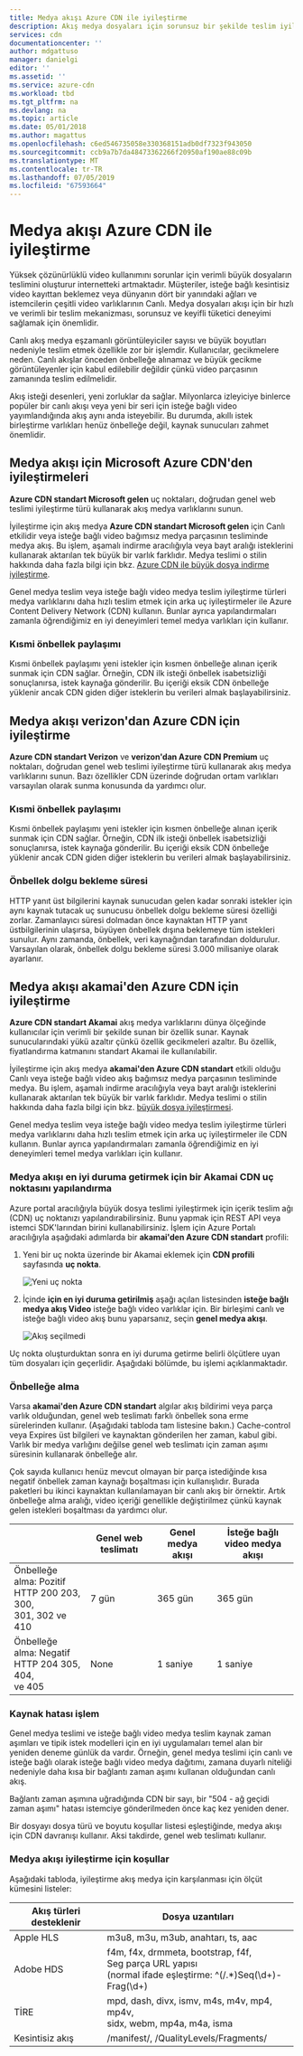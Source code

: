 ```yaml
---
title: Medya akışı Azure CDN ile iyileştirme
description: Akış medya dosyaları için sorunsuz bir şekilde teslim iyileştirme
services: cdn
documentationcenter: ''
author: mdgattuso
manager: danielgi
editor: ''
ms.assetid: ''
ms.service: azure-cdn
ms.workload: tbd
ms.tgt_pltfrm: na
ms.devlang: na
ms.topic: article
ms.date: 05/01/2018
ms.author: magattus
ms.openlocfilehash: c6ed546735058e330368151adb0df7323f943050
ms.sourcegitcommit: ccb9a7b7da48473362266f20950af190ae88c09b
ms.translationtype: MT
ms.contentlocale: tr-TR
ms.lasthandoff: 07/05/2019
ms.locfileid: "67593664"
---
```

# <a name="media-streaming-optimization-with-azure-cdn"></a>Medya akışı Azure CDN ile iyileştirme 
 
Yüksek çözünürlüklü video kullanımını sorunlar için verimli büyük dosyaların teslimini oluşturur internetteki artmaktadır. Müşteriler, isteğe bağlı kesintisiz video kayıttan beklemez veya dünyanın dört bir yanındaki ağları ve istemcilerin çeşitli video varlıklarının Canlı. Medya dosyaları akışı için bir hızlı ve verimli bir teslim mekanizması, sorunsuz ve keyifli tüketici deneyimi sağlamak için önemlidir.  

Canlı akış medya eşzamanlı görüntüleyiciler sayısı ve büyük boyutları nedeniyle teslim etmek özellikle zor bir işlemdir. Kullanıcılar, gecikmelere neden. Canlı akışlar önceden önbelleğe alınamaz ve büyük gecikme görüntüleyenler için kabul edilebilir değildir çünkü video parçasının zamanında teslim edilmelidir. 

Akış isteği desenleri, yeni zorluklar da sağlar. Milyonlarca izleyiciye binlerce popüler bir canlı akışı veya yeni bir seri için isteğe bağlı video yayımlandığında akış aynı anda isteyebilir. Bu durumda, akıllı istek birleştirme varlıkları henüz önbelleğe değil, kaynak sunucuları zahmet önemlidir.
 

## <a name="media-streaming-optimizations-for-azure-cdn-from-microsoft"></a>Medya akışı için Microsoft Azure CDN'den iyileştirmeleri

**Azure CDN standart Microsoft gelen** uç noktaları, doğrudan genel web teslimi iyileştirme türü kullanarak akış medya varlıklarını sunun. 

İyileştirme için akış medya **Azure CDN standart Microsoft gelen** için Canlı etkilidir veya isteğe bağlı video bağımsız medya parçasının tesliminde medya akış. Bu işlem, aşamalı indirme aracılığıyla veya bayt aralığı isteklerini kullanarak aktarılan tek büyük bir varlık farklıdır. Medya teslimi o stilin hakkında daha fazla bilgi için bkz. [Azure CDN ile büyük dosya indirme iyileştirme](cdn-large-file-optimization.md).

Genel medya teslim veya isteğe bağlı video medya teslim iyileştirme türleri medya varlıklarını daha hızlı teslim etmek için arka uç iyileştirmeler ile Azure Content Delivery Network (CDN) kullanın. Bunlar ayrıca yapılandırmaları zamanla öğrendiğimiz en iyi deneyimleri temel medya varlıkları için kullanır.

### <a name="partial-cache-sharing"></a>Kısmi önbellek paylaşımı
Kısmi önbellek paylaşımı yeni istekler için kısmen önbelleğe alınan içerik sunmak için CDN sağlar. Örneğin, CDN ilk isteği önbellek isabetsizliği sonuçlanırsa, istek kaynağa gönderilir. Bu içeriği eksik CDN önbelleğe yüklenir ancak CDN giden diğer isteklerin bu verileri almak başlayabilirsiniz. 


## <a name="media-streaming-optimizations-for-azure-cdn-from-verizon"></a>Medya akışı verizon'dan Azure CDN için iyileştirme

**Azure CDN standart Verizon** ve **verizon'dan Azure CDN Premium** uç noktaları, doğrudan genel web teslimi iyileştirme türü kullanarak akış medya varlıklarını sunun. Bazı özellikler CDN üzerinde doğrudan ortam varlıkları varsayılan olarak sunma konusunda da yardımcı olur.

### <a name="partial-cache-sharing"></a>Kısmi önbellek paylaşımı

Kısmi önbellek paylaşımı yeni istekler için kısmen önbelleğe alınan içerik sunmak için CDN sağlar. Örneğin, CDN ilk isteği önbellek isabetsizliği sonuçlanırsa, istek kaynağa gönderilir. Bu içeriği eksik CDN önbelleğe yüklenir ancak CDN giden diğer isteklerin bu verileri almak başlayabilirsiniz. 

### <a name="cache-fill-wait-time"></a>Önbellek dolgu bekleme süresi

 HTTP yanıt üst bilgilerini kaynak sunucudan gelen kadar sonraki istekler için aynı kaynak tutacak uç sunucusu önbellek dolgu bekleme süresi özelliği zorlar. Zamanlayıcı süresi dolmadan önce kaynaktan HTTP yanıt üstbilgilerinin ulaşırsa, büyüyen önbellek dışına beklemeye tüm istekleri sunulur. Aynı zamanda, önbellek, veri kaynağından tarafından doldurulur. Varsayılan olarak, önbellek dolgu bekleme süresi 3.000 milisaniye olarak ayarlanır. 

 
## <a name="media-streaming-optimizations-for-azure-cdn-from-akamai"></a>Medya akışı akamai'den Azure CDN için iyileştirme
 
**Azure CDN standart Akamai** akış medya varlıklarını dünya ölçeğinde kullanıcılar için verimli bir şekilde sunan bir özellik sunar. Kaynak sunucularındaki yükü azaltır çünkü özellik gecikmeleri azaltır. Bu özellik, fiyatlandırma katmanını standart Akamai ile kullanılabilir. 

İyileştirme için akış medya **akamai'den Azure CDN standart** etkili olduğu Canlı veya isteğe bağlı video akış bağımsız medya parçasının tesliminde medya. Bu işlem, aşamalı indirme aracılığıyla veya bayt aralığı isteklerini kullanarak aktarılan tek büyük bir varlık farklıdır. Medya teslimi o stilin hakkında daha fazla bilgi için bkz. [büyük dosya iyileştirmesi](cdn-large-file-optimization.md).

Genel medya teslim veya isteğe bağlı video medya teslim iyileştirme türleri medya varlıklarını daha hızlı teslim etmek için arka uç iyileştirmeler ile CDN kullanın. Bunlar ayrıca yapılandırmaları zamanla öğrendiğimiz en iyi deneyimleri temel medya varlıkları için kullanır.

### <a name="configure-an-akamai-cdn-endpoint-to-optimize-media-streaming"></a>Medya akışı en iyi duruma getirmek için bir Akamai CDN uç noktasını yapılandırma
 
Azure portal aracılığıyla büyük dosya teslimi iyileştirmek için içerik teslim ağı (CDN) uç noktanızı yapılandırabilirsiniz. Bunu yapmak için REST API veya istemci SDK'larından birini kullanabilirsiniz. İşlem için Azure Portalı aracılığıyla aşağıdaki adımlarda bir **akamai'den Azure CDN standart** profili:

1. Yeni bir uç nokta üzerinde bir Akamai eklemek için **CDN profili** sayfasında **uç nokta**.
  
    ![Yeni uç nokta](./media/cdn-media-streaming-optimization/cdn-new-akamai-endpoint.png)

2. İçinde **için en iyi duruma getirilmiş** aşağı açılan listesinden **isteğe bağlı medya akış Video** isteğe bağlı video varlıklar için. Bir birleşimi canlı ve isteğe bağlı video akış bunu yaparsanız, seçin **genel medya akışı**.

    ![Akış seçilmedi](./media/cdn-media-streaming-optimization/02_Creating.png) 
 
Uç nokta oluşturduktan sonra en iyi duruma getirme belirli ölçütlere uyan tüm dosyaları için geçerlidir. Aşağıdaki bölümde, bu işlemi açıklanmaktadır. 

### <a name="caching"></a>Önbelleğe alma

Varsa **akamai'den Azure CDN standart** algılar akış bildirimi veya parça varlık olduğundan, genel web teslimatı farklı önbellek sona erme sürelerinden kullanır. (Aşağıdaki tabloda tam listesine bakın.) Cache-control veya Expires üst bilgileri ve kaynaktan gönderilen her zaman, kabul gibi. Varlık bir medya varlığını değilse genel web teslimatı için zaman aşımı süresinin kullanarak önbelleğe alır.

Çok sayıda kullanıcı henüz mevcut olmayan bir parça istediğinde kısa negatif önbellek zaman kaynağı boşaltması için kullanışlıdır. Burada paketleri bu ikinci kaynaktan kullanılamayan bir canlı akış bir örnektir. Artık önbelleğe alma aralığı, video içeriği genellikle değiştirilmez çünkü kaynak gelen istekleri boşaltması da yardımcı olur.
 

|   | Genel web teslimatı | Genel medya akışı | İsteğe bağlı video medya akışı  
--- | --- | --- | ---
Önbelleğe alma: Pozitif <br> HTTP 200 203, 300, <br> 301, 302 ve 410 | 7 gün |365 gün | 365 gün   
Önbelleğe alma: Negatif <br> HTTP 204 305, 404, <br> ve 405 | None | 1 saniye | 1 saniye
 
### <a name="deal-with-origin-failure"></a>Kaynak hatası işlem  

Genel medya teslimi ve isteğe bağlı video medya teslim kaynak zaman aşımları ve tipik istek modelleri için en iyi uygulamaları temel alan bir yeniden deneme günlük da vardır. Örneğin, genel medya teslimi için canlı ve isteğe bağlı olarak isteğe bağlı video medya dağıtımı, zamana duyarlı niteliği nedeniyle daha kısa bir bağlantı zaman aşımı kullanan olduğundan canlı akış.

Bağlantı zaman aşımına uğradığında CDN bir sayı, bir "504 - ağ geçidi zaman aşımı" hatası istemciye gönderilmeden önce kaç kez yeniden dener. 

Bir dosyayı dosya türü ve boyutu koşullar listesi eşleştiğinde, medya akışı için CDN davranışı kullanır. Aksi takdirde, genel web teslimatı kullanır.
   
### <a name="conditions-for-media-streaming-optimization"></a>Medya akışı iyileştirme için koşullar 

Aşağıdaki tabloda, iyileştirme akış medya için karşılanması için ölçüt kümesini listeler: 
 
Akış türleri desteklenir | Dosya uzantıları  
--- | ---  
Apple HLS | m3u8, m3u, m3ub, anahtarı, ts, aac
Adobe HDS | f4m, f4x, drmmeta, bootstrap, f4f,<br>Seg parça URL yapısı <br> (normal ifade eşleştirme: ^(/.*)Seq(\d+)-Frag(\d+)
TİRE | mpd, dash, divx, ismv, m4s, m4v, mp4, mp4v, <br> sidx, webm, mp4a, m4a, isma
Kesintisiz akış | /manifest/, /QualityLevels/Fragments/
  
 
